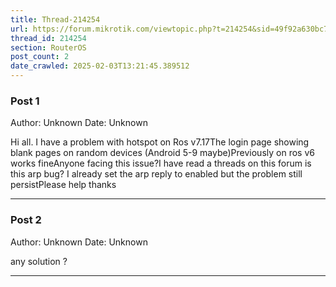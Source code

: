 ```yaml
---
title: Thread-214254
url: https://forum.mikrotik.com/viewtopic.php?t=214254&sid=49f92a630bc7970d8ca50523be880e8f
thread_id: 214254
section: RouterOS
post_count: 2
date_crawled: 2025-02-03T13:21:45.389512
---
```


### Post 1
Author: Unknown
Date: Unknown

Hi all. I have a problem with hotspot on Ros v7.17The login page showing blank pages on random devices (Android 5-9 maybe)Previously on ros v6 works fineAnyone facing this issue?I have read a threads on this forum is this arp bug? I already set the arp reply to enabled but the problem still persistPlease help thanks

---
### Post 2
Author: Unknown
Date: Unknown

any solution ?

---
